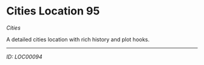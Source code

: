 # Cities Location 95

*Cities*

A detailed cities location with rich history and plot hooks.

---
*ID: LOC00094*